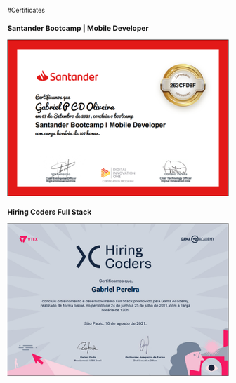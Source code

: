 #Certificates

### Santander Bootcamp | Mobile Developer
![Santander certificado](img/mobiledeveloper.jpg "edson")

### Hiring Coders Full Stack
![HiringCoders certificado](img/hc.png "oi")